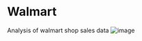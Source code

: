 # Walmart
Analysis of walmart shop sales data
![image](https://github.com/user-attachments/assets/edc5b157-1917-4b91-8a75-62ca1d81803a)
